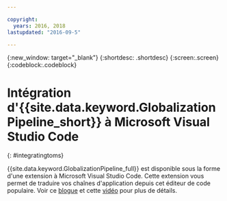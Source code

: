 ```yaml
---

copyright:
  years: 2016, 2018
lastupdated: "2016-09-5"

---
```


{:new_window: target="_blank"}
{:shortdesc: .shortdesc}
{:screen:.screen}
{:codeblock:.codeblock}

# Intégration d'{{site.data.keyword.GlobalizationPipeline_short}} à Microsoft Visual Studio Code
{: #integratingtoms}


{{site.data.keyword.GlobalizationPipeline_full}} est disponible sous la forme d'une extension à Microsoft Visual Studio Code. Cette extension vous permet de traduire vos chaînes d'application depuis cet éditeur de code populaire. Voir ce [blogue](https://developer.ibm.com/bluemix/2016/08/31/ibm-globalization-pipeline-and-microsoft-visual-studio-code/) et cette [vidéo](https://www.youtube.com/watch?v=fUfmnx2KqyU) pour plus de détails.
